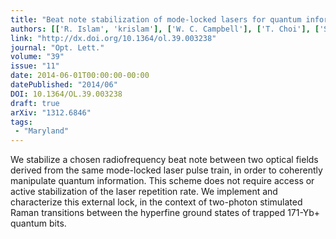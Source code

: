 ```yaml
---
title: "Beat note stabilization of mode-locked lasers for quantum information processing"
authors: [['R. Islam', 'krislam'], ['W. C. Campbell'], ['T. Choi'], ['S. M. Clark'], ['C. W. S. Conover'], ['S. Debnath'], ['E. E. Edwards'], ['B. Fields'], ['D. Hayes'], ['D. Hucul'], ['I. V. Inlek'], ['K. G. Johnson'], ['S. Korenblit'], ['A. Lee'], ['K. W. Lee'], ['T. A. Manning'], ['D. N. Matsukevich'], ['J. Mizrahi'], ['Q. Quraishi'], ['C. Senko'], ['J. Smith'], ['C. Monroe']]
link: "http://dx.doi.org/10.1364/ol.39.003238"
journal: "Opt. Lett."
volume: "39"
issue: "11"
date: 2014-06-01T00:00:00-00:00
datePublished: "2014/06"
DOI: 10.1364/OL.39.003238
draft: true
arXiv: "1312.6846"
tags:
 - "Maryland"
---
```



We stabilize a chosen radiofrequency beat note between two optical fields
derived from the same mode-locked laser pulse train, in order to coherently
manipulate quantum information. This scheme does not require access or active
stabilization of the laser repetition rate. We implement and characterize this
external lock, in the context of two-photon stimulated Raman transitions
between the hyperfine ground states of trapped 171-Yb+ quantum bits.
